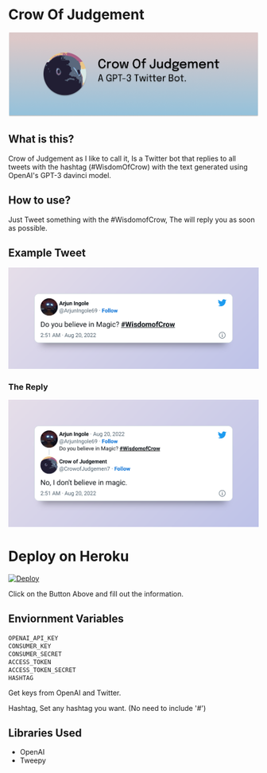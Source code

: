 # Crow Of Judgement
![Banner](assets/banner.png)

## What is this?
Crow of Judgement as I like to call it, Is a Twitter bot that replies to all tweets with the hashtag (#WisdomOfCrow) with the text generated using OpenAI's GPT-3 davinci model.

## How to use?
Just Tweet something with the #WisdomofCrow, The will reply you as soon as possible.


## Example Tweet
![tweet](assets/tweet.png)
### The Reply
![reply](assets/reply.png)

# Deploy on Heroku
[![Deploy](https://www.herokucdn.com/deploy/button.svg)](https://dashboard.heroku.com/new?template=https://github.com/Arjun-Ingole/CrowofJudgement)

Click on the Button Above and fill out the information.

## Enviornment Variables
```
OPENAI_API_KEY
CONSUMER_KEY
CONSUMER_SECRET 
ACCESS_TOKEN 
ACCESS_TOKEN_SECRET
HASHTAG
```

Get keys from OpenAI and Twitter.

Hashtag, Set any hashtag you want. (No need to include '#')

## Libraries Used
- OpenAI
- Tweepy